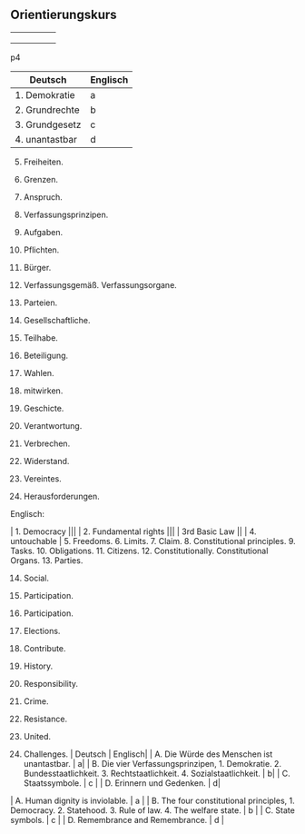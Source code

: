 ## Orientierungskurs 

|   |   |   |   |   |
|---|---|---|---|---|
|   |   |   |   |   |
|   |   |   |   |   |
|   |   |   |   |   |

p4

| Deutsch|Englisch |
|---|---|
| 1. Demokratie |a|
| 2. Grundrechte |b|
| 3. Grundgesetz |c|
| 4. unantastbar |d|

5. Freiheiten.  
6. Grenzen.
7. Anspruch.
8. Verfassungsprinzipen.
9. Aufgaben.
10. Pflichten. 
11. Bürger.
12. Verfassungsgemäß. Verfassungsorgane. 
13. Parteien. 

14. Gesellschaftliche.
15. Teilhabe.
16. Beteiligung.
17. Wahlen.
18. mitwirken. 
19. Geschicte.
20. Verantwortung.
21. Verbrechen.
22. Widerstand.
23. Vereintes. 

24. Herausforderungen.

Englisch:

| 1. Democracy |||
| 2. Fundamental rights |||
| 3rd Basic Law ||
| 4. untouchable |
5. Freedoms.
6. Limits.
7. Claim.
8. Constitutional principles.
9. Tasks.
10. Obligations.
11. Citizens.
12. Constitutionally. Constitutional Organs. 
13. Parties.


14. Social.
15. Participation.
16. Participation.
17. Elections.
18. Contribute.
19. History.
20. Responsibility.
21. Crime.
22. Resistance.
23. United.

24. Challenges.
| Deutsch | Englisch|
| A. Die Würde des Menschen ist unantastbar. | a|
| B. Die vier Verfassungsprinzipen, 1. Demokratie. 2. Bundesstaatlichkeit. 3. Rechtstaatlichkeit. 4. Sozialstaatlichkeit. | b|
| C. Staatssymbole. | c |
| D. Erinnern und Gedenken. | d|

| A. Human dignity is inviolable. | a |
| B. The four constitutional principles, 1. Democracy. 2. Statehood. 3. Rule of law. 4. The welfare state. | b |
| C. State symbols. | c |
| D. Remembrance and Remembrance. | d |
